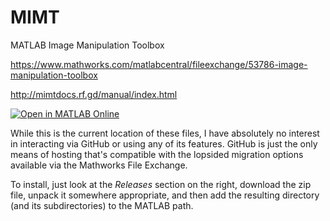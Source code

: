 # MIMT
MATLAB Image Manipulation Toolbox

https://www.mathworks.com/matlabcentral/fileexchange/53786-image-manipulation-toolbox

http://mimtdocs.rf.gd/manual/index.html

[![Open in MATLAB Online](https://www.mathworks.com/images/responsive/global/open-in-matlab-online.svg)](https://matlab.mathworks.com/open/github/v1?repo=291ce4321ac/MIMT)

While this is the current location of these files, I have absolutely no interest in interacting via GitHub or using any of its features.  GitHub is just the only means of hosting that's compatible with the lopsided migration options available via the Mathworks File Exchange.

To install, just look at the *Releases* section on the right, download the zip file, unpack it somewhere appropriate, and then add the resulting directory (and its subdirectories) to the MATLAB path. 

